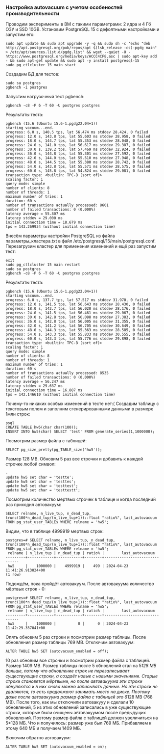 ### Настройка autovacuum с учетом особеностей производительности ###
Проводим эксперименты в ВМ с такими параметрами: 2 ядра и 4 Гб ОЗУ и SSD 10GB.
Установим PostgreSQL 15 с дефолтными настройками и запустим его:
```
sudo apt update && sudo apt upgrade -y -q && sudo sh -c 'echo "deb http://apt.postgresql.org/pub/repos/apt $(lsb_release -cs)-pgdg main" > /etc/apt/sources.list.d/pgdg.list' && wget --quiet -O - https://www.postgresql.org/media/keys/ACCC4CF8.asc | sudo apt-key add - && sudo apt-get update && sudo apt -y install postgresql-15
sudo pg_ctlcluster 15 main start
```
Создадим БД для тестов: 
```
sudo su postgres
pgbench -i postgres
```
Запустим нагрузочный тест pgbench:
```
pgbench -c8 -P 6 -T 60 -U postgres postgres
```
Результаты теста:
```
pgbench (15.6 (Ubuntu 15.6-1.pgdg22.04+1))
starting vacuum...end.
progress: 6.0 s, 140.5 tps, lat 56.474 ms stddev 28.424, 0 failed
progress: 12.0 s, 143.8 tps, lat 55.603 ms stddev 28.958, 0 failed
progress: 18.0 s, 144.7 tps, lat 55.353 ms stddev 28.048, 0 failed
progress: 24.0 s, 141.0 tps, lat 56.617 ms stddev 29.387, 0 failed
progress: 30.0 s, 139.2 tps, lat 57.469 ms stddev 32.924, 0 failed
progress: 36.0 s, 144.8 tps, lat 55.301 ms stddev 27.592, 0 failed
progress: 42.0 s, 144.0 tps, lat 55.510 ms stddev 27.948, 0 failed
progress: 48.0 s, 144.5 tps, lat 55.380 ms stddev 28.742, 0 failed
progress: 54.0 s, 143.8 tps, lat 55.571 ms stddev 28.575, 0 failed
progress: 60.0 s, 145.8 tps, lat 54.824 ms stddev 29.081, 0 failed
transaction type: <builtin: TPC-B (sort of)>
scaling factor: 1
query mode: simple
number of clients: 8
number of threads: 1
maximum number of tries: 1
duration: 60 s
number of transactions actually processed: 8601
number of failed transactions: 0 (0.000%)
latency average = 55.807 ms
latency stddev = 29.000 ms
initial connection time = 18.679 ms
tps = 143.269934 (without initial connection time)
```
Внесём параметры настройки PostgreSQL из файла параметры_кластера.txt в файл /etc/postgresql/15/main/postgresql.conf.
Перезагрузим кластер для применения изменений и ещё раз запустим тест:
```
exit
sudo pg_ctlcluster 15 main restart
sudo su postgres
pgbench -c8 -P 6 -T 60 -U postgres postgres
```
Результаты теста:
```
pgbench (15.6 (Ubuntu 15.6-1.pgdg22.04+1))
starting vacuum...end.
progress: 6.0 s, 137.7 tps, lat 57.517 ms stddev 31.970, 0 failed
progress: 12.0 s, 141.5 tps, lat 56.643 ms stddev 28.430, 0 failed
progress: 18.0 s, 142.7 tps, lat 56.020 ms stddev 28.176, 0 failed
progress: 24.0 s, 141.5 tps, lat 56.461 ms stddev 29.067, 0 failed
progress: 30.0 s, 142.8 tps, lat 56.088 ms stddev 27.383, 0 failed
progress: 36.0 s, 142.8 tps, lat 56.005 ms stddev 31.355, 0 failed
progress: 42.0 s, 141.2 tps, lat 56.705 ms stddev 30.649, 0 failed
progress: 48.0 s, 144.3 tps, lat 55.363 ms stddev 28.585, 0 failed
progress: 54.0 s, 143.3 tps, lat 55.833 ms stddev 30.555, 0 failed
progress: 60.0 s, 143.3 tps, lat 55.776 ms stddev 29.898, 0 failed
transaction type: <builtin: TPC-B (sort of)>
scaling factor: 1
query mode: simple
number of clients: 8
number of threads: 1
maximum number of tries: 1
duration: 60 s
number of transactions actually processed: 8535
number of failed transactions: 0 (0.000%)
latency average = 56.247 ms
latency stddev = 29.637 ms
initial connection time = 16.887 ms
tps = 142.146610 (without initial connection time)
```
Почему-то никаких особых изменений в тесте нет:(
Создадим таблицу с текстовым полем и заполним сгенерированными данными в размере 1млн строк:
```
psql
CREATE TABLE hw5(char char(100));
INSERT INTO hw5(char) SELECT 'test' FROM generate_series(1,1000000);
```
Посмотрим размер файла с таблицей:
```
SELECT pg_size_pretty(pg_TABLE_size('hw5'));
```
Размер 128 MB.
Обновим 5 раз все строчки и добавить к каждой строчке любой символ:
```
-
update hw5 set char = 'testte';
update hw5 set char = 'testtes';
update hw5 set char = 'testtest';
update hw5 set char = 'testtestt';
```
Посмотрим количество мертвых строчек в таблице и когда последний раз приходил автовакуум:
```
SELECT relname, n_live_tup, n_dead_tup, trunc(100*n_dead_tup/(n_live_tup+1))::float "ratio%", last_autovacuum FROM pg_stat_user_TABLEs WHERE relname = 'hw5';
```
Видим, что в таблице 4999919 мертвых строк:
```
postgres=# SELECT relname, n_live_tup, n_dead_tup, trunc(100*n_dead_tup/(n_live_tup+1))::float "ratio%", last_autovacuum FROM pg_stat_user_TABLEs WHERE relname = 'hw5';
 relname | n_live_tup | n_dead_tup | ratio% |        last_autovacuum        
---------+------------+------------+--------+-------------------------------
 hw5     |    1000000 |    4999919 |    499 | 2024-04-23 11:41:26.913824+00
(1 row)
```
Подождём, пока пройдёт автовакуум. После автовакуума количество мёртвых строк - 0:
```
postgres=# SELECT relname, n_live_tup, n_dead_tup, trunc(100*n_dead_tup/(n_live_tup+1))::float "ratio%", last_autovacuum FROM pg_stat_user_TABLEs WHERE relname = 'hw5';
 relname | n_live_tup | n_dead_tup | ratio% |        last_autovacuum        
---------+------------+------------+--------+-------------------------------
 hw5     |    1000000 |          0 |      0 | 2024-04-23 11:42:29.337041+00
```
Опять обновим 5 раз строки и посмотрим размер таблицы.
После обновления размер таблицы 769 MB.
Отключим автовакуум:
```
ALTER TABLE hw5 SET (autovacuum_enabled = off);
```
10 раз обновим все строчки и посмотрим размер файла с таблицей.
Размер 1409 MB.
Размер таблицы после 5 обновлений стал на 5*128 MB больше, потому что обновление строк не перезаписывает существующие строки, а создаёт новые с новыми значениями. Старые строки становятся мёртвыми, но после автовакуума эти строки обнуляются и в них снова можно записывать данные. Но эти строки не удаляются, то есть продолжают занимать место на диске. Поэтому даже после автовакуума размер файла с таблицей это 6*128 MB (768 MB). 
После того, как мы отключили автовакууу и сделали 10 обновлений, 5 из этих обновлений записались в уже существующие строки, которые были очищены автовакуумом после предыдущих обновлений. Поэтому размер файла с таблицей должен увеличиться на 5*128 МБ. Что и получилось: размер уже был 769 МБ. Прибавляем к этому 640 МБ и получаем 1409 МБ.

Включим обратно автовакуум:
```
ALTER TABLE hw5 SET (autovacuum_enabled = on);
```
